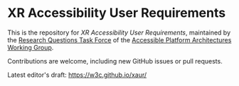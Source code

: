 # XR Accessibility User Requirements

This is the repository for *XR Accessibility User Requirements*, maintained by the [Research Questions Task Force](https://www.w3.org/WAI/APA/task-forces/research-questions/) of the [Accessible Platform Architectures Working Group](https://www.w3.org/WAI/APA/).

Contributions are welcome, including new GitHub issues or pull requests.

Latest editor's draft: https://w3c.github.io/xaur/
